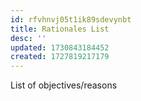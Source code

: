 ```yaml
---
id: rfvhnvj05t1ik89sdevynbt
title: Rationales List
desc: ''
updated: 1730843184452
created: 1727819217179
---
```


List of objectives/reasons